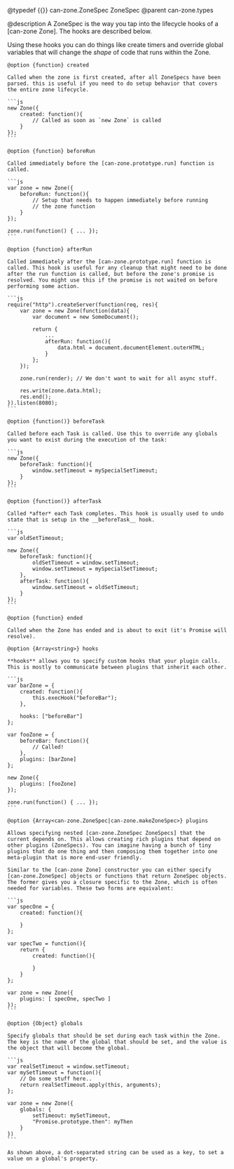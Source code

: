 @typedef {{}} can-zone.ZoneSpec ZoneSpec
@parent can-zone.types

@description
A ZoneSpec is the way you tap into the lifecycle hooks of a [can-zone Zone]. The hooks are described below.

Using these hooks you can do things like create timers and override global variables that will change the *shape* of code that runs within the Zone.

	@option {function} created

	Called when the zone is first created, after all ZoneSpecs have been parsed. this is useful if you need to do setup behavior that covers the entire zone lifecycle.

	```js
	new Zone({
		created: function(){
			// Called as soon as `new Zone` is called
		}
	});
	```

	@option {function} beforeRun

	Called immediately before the [can-zone.prototype.run] function is called.

	```js
	var zone = new Zone({
		beforeRun: function(){
			// Setup that needs to happen immediately before running
			// the zone function
		}
	});

	zone.run(function() { ... });
	```

	@option {function} afterRun

	Called immediately after the [can-zone.prototype.run] function is called. This hook is useful for any cleanup that might need to be done after the run function is called, but before the zone's promise is resolved. You might use this if the promise is not waited on before performing some action.

	```js
	require("http").createServer(function(req, res){
		var zone = new Zone(function(data){
			var document = new SomeDocument();

			return {
				...
				afterRun: function(){
					data.html = document.documentElement.outerHTML;
				}
			};
		});

		zone.run(render); // We don't want to wait for all async stuff.

		res.write(zone.data.html);
		res.end();
	}).listen(8080);
	```

	@option {function()} beforeTask

	Called before each Task is called. Use this to override any globals you want to exist during the execution of the task:

	```js
	new Zone({
		beforeTask: function(){
			window.setTimeout = mySpecialSetTimeout;
		}
	});
	```

	@option {function()} afterTask

	Called *after* each Task completes. This hook is usually used to undo state that is setup in the __beforeTask__ hook.

	```js
	var oldSetTimeout;

	new Zone({
		beforeTask: function(){
			oldSetTimeout = window.setTimeout;
			window.setTimeout = mySpecialSetTimeout;
		},
		afterTask: function(){
			window.setTimeout = oldSetTimeout;
		}
	});
	```

	@option {function} ended

	Called when the Zone has ended and is about to exit (it's Promise will resolve).

	@option {Array<string>} hooks

	**hooks** allows you to specify custom hooks that your plugin calls. This is mostly to communicate between plugins that inherit each other.

	```js
	var barZone = {
		created: function(){
			this.execHook("beforeBar");
		},

		hooks: ["beforeBar"]
	};

	var fooZone = {
		beforeBar: function(){
			// Called!
		},
		plugins: [barZone]
	};

	new Zone({
		plugins: [fooZone]
	});

	zone.run(function() { ... });
	```

	@option {Array<can-zone.ZoneSpec|can-zone.makeZoneSpec>} plugins

	Allows specifying nested [can-zone.ZoneSpec ZoneSpecs] that the current depends on. This allows creating rich plugins that depend on other plugins (ZoneSpecs). You can imagine having a bunch of tiny plugins that do one thing and then composing them together into one meta-plugin that is more end-user friendly.

	Similar to the [can-zone Zone] constructor you can either specify [can-zone.ZoneSpec] objects or functions that return ZoneSpec objects. The former gives you a closure specific to the Zone, which is often needed for variables. These two forms are equivalent:

	```js
	var specOne = {
		created: function(){

		}
	};

	var specTwo = function(){
		return {
			created: function(){

			}
		}
	};

	var zone = new Zone({
		plugins: [ specOne, specTwo ]
	});
	```

	@option {Object} globals

	Specify globals that should be set during each task within the Zone. The key is the name of the global that should be set, and the value is the object that will become the global.

	```js
	var realSetTimeout = window.setTimeout;
	var mySetTimeout = function(){
		// Do some stuff here..
		return realSetTimeout.apply(this, arguments);
	};

	var zone = new Zone({
		globals: {
			setTimeout: mySetTimeout,
			"Promise.prototype.then": myThen
		}
	})
	```

	As shown above, a dot-separated string can be used as a key, to set a value on a global's property.
